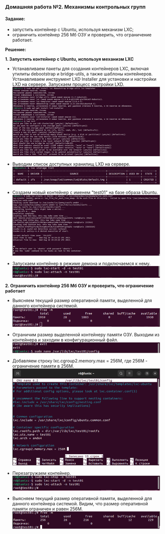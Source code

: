 ### Домашняя работа №2. Механизмы контрольных групп

#### Задание:
- запустить контейнер с Ubuntu, используя механизм LXC;
- ограничить контейнер 256 Мб ОЗУ и проверить, что ограничение работает.

**Решение:**

**1. Запустить контейнер с Ubuntu, используя механизм LXC**

- Устанавливаем пакеты для создания контейнеров LXC, включая утилиты debootstrap и bridge-utils, а также шаблоны контейнеров. Устанавливаем инструмент LXD Installer для установки и настройки LXD на сервере. Запускаем процесс настройки LXD.
![Настройка LXD](img/1.png)

- Выводим список доступных хранилищ LXD на сервере.
![Список доступныъ хранилищ](img/2.png)

- Создаем новый контейнер с именем "test01" на базе образа Ubuntu.
![Создаем новый контейнер](img/3.png)

- Запускаем контейнер в режиме демона и подключаемся к нему.
![Запуск контейнера](img/4.png)

**2. Ограничить контейнер 256 Мб ОЗУ и проверить, что ограничение работает**

- Выясняем текущий размер оперативной памяти, выделенной для данного контейнера системой.
![Размер памяти контейнера](img/5.png)

- Ограничим размер выделенной контейнеру памяти ОЗУ. Выходим из контейнера и заходим в конфигурационный файл.
![Конфигурационный файл](img/6.png)

- Добавляем строку lxc.cgroup2.memory.max = 256M, где 256М - ограничение памяти в 256М.
![Конфигурационный файл](img/7.png)

- Перезагружаем контейнер.\
![Перезагрузка контейнера](img/8.png)

- Выясняем текущий размер оперативной памяти, выделенной для данного контейнера системой. Видим, что размер оперативной памяти ограничен и равен 256М.
![Размер памяти контейнера](img/9.png)